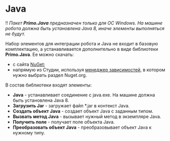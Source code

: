 # Java 
:bangbang: *Пакет **Primo.Java** предназначен только для ОС Windows. На машине робота должна быть установлена Java 8, иначе элементы выполняться не будут.*

Набор элементов для интеграции робота и Java не входит в базовую комплектацию, а устанавливается дополнительно в виде библиотеки **Primo.Java**. Ее можно скачать:
* с сайта [NuGet](https://www.nuget.org/packages/Primo.Java);
* напрямую из Студии, используя [менеджер зависимостей](https://docs.primo-rpa.ru/primo-rpa/primo-studio/projects/manage-dependencies#menedzher-zavisimostei), в котором нужно выбрать раздел Nuget.org.

В состав библиотеки входят элементы:
* **Java** - устанавливает соединение с java.exe. На машине должна быть установлена Java 8.
*  **Загрузить Jar** - загружает файл \*.jar в контекст Java.
*  **Создать объект Java** - создает объект Java с заданным типом.
*  **Вызвать метод Java** - вызывает нужный метод в экземпляре Java.
*  **Получить поле** - получает поле объекта Java.
*  **Преобразовать объект Java** -  преобразовывает объект Java к нужному типу.
